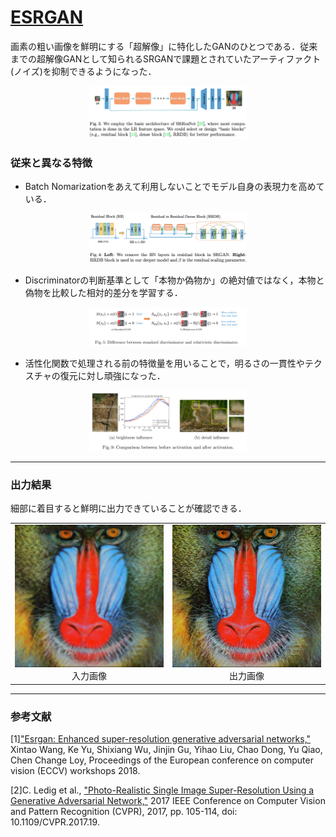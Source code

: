 # [ESRGAN](https://openaccess.thecvf.com/content_ECCVW_2018/papers/11133/Wang_ESRGAN_Enhanced_Super-Resolution_Generative_Adversarial_Networks_ECCVW_2018_paper.pdf)

画素の粗い画像を鮮明にする「超解像」に特化したGANのひとつである．従来までの超解像GANとして知られるSRGANで課題とされていたアーティファクト(ノイズ)を抑制できるようになった．
<div align=center>
<img src="./images/ESRGAN_model.png" width=50%>
</div>

### 従来と異なる特徴
- Batch Nomarizationをあえて利用しないことでモデル自身の表現力を高めている．
<div align=center>
<img src="./images/fig4.png" width=50%>
</div>

- Discriminatorの判断基準として「本物か偽物か」の絶対値ではなく，本物と偽物を比較した相対的差分を学習する．
<div align=center>
<img src="./images/fig5.png" width=50%>
</div>

- 活性化関数で処理される前の特徴量を用いることで，明るさの一貫性やテクスチャの復元に対し頑強になった．
<div align=center>
<img src="./images/fig9.png" width=50%>
</div>

---
### 出力結果
細部に着目すると鮮明に出力できていることが確認できる．

<table border=0>
<tr>
<td><center><img src="./images/baboon.png" height=auto width=500px>入力画像</center></td>
<td><center><img src="./images/baboon_SR.png">出力画像</center></td>
</tr>
</table>

---
### 参考文献
[1]["Esrgan: Enhanced super-resolution generative adversarial networks,"](https://arxiv.org/abs/1809.00219) Xintao Wang, Ke Yu, Shixiang Wu, Jinjin Gu, Yihao Liu, Chao Dong, Yu Qiao, Chen Change Loy, Proceedings of the European conference on computer vision (ECCV) workshops 2018.

[2]C. Ledig et al., ["Photo-Realistic Single Image Super-Resolution Using a Generative Adversarial Network,"](https://arxiv.org/abs/1609.04802) 2017 IEEE Conference on Computer Vision and Pattern Recognition (CVPR), 2017, pp. 105-114, doi: 10.1109/CVPR.2017.19.